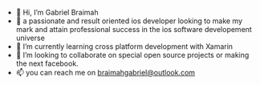 - 👋 Hi, I’m Gabriel Braimah 
- 👀 a passionate and result oriented ios developer looking to make my mark and attain professional success in the ios software developement universe
- 🌱 I’m currently learning cross platform development with Xamarin
- 💞️ I’m looking to collaborate on special open source projects or making the next facebook. 
- 📫 you can reach me on braimahgabriel@outlook.com 

<!---
gphlames/gphlames is a ✨ special ✨ repository because its `README.md` (this file) appears on your GitHub profile.
You can click the Preview link to take a look at your changes.
--->
